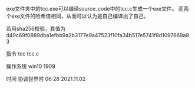 exe文件夹中的tcc.exe可以编译source_code中的tcc.c生成一个exe文件。
而两个exe文件的哈希值相同，从而可以认为是自己编译出了自己。

若用sha256校验，其值为
d49c69f0889dba1efbb9a2b3177e9a47523f10fa34b517e5741f8d1097669a83

指令
tcc tcc.c

操作系统
win10 1909

时间
协调世界时 06:28 2021.11.02
